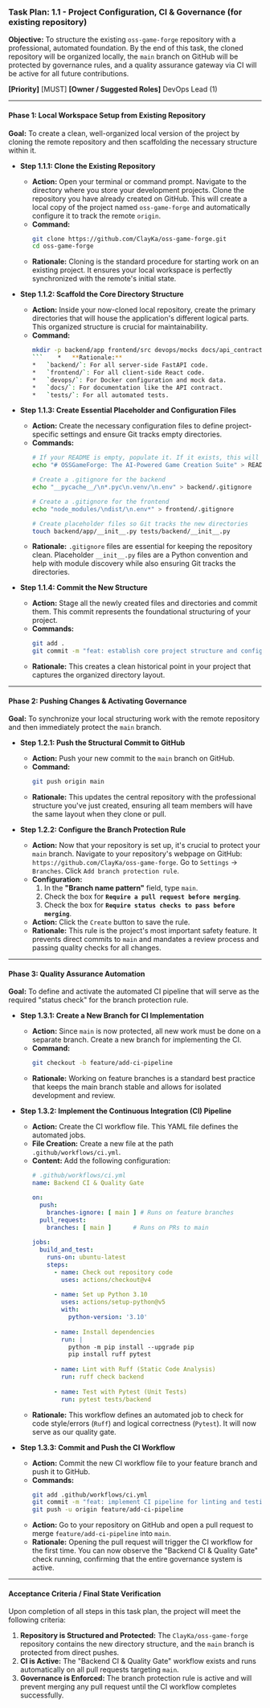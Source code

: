 ### **Task Plan: 1.1 - Project Configuration, CI & Governance (for existing repository)**

**Objective:** To structure the existing `oss-game-forge` repository with a professional, automated foundation. By the end of this task, the cloned repository will be organized locally, the `main` branch on GitHub will be protected by governance rules, and a quality assurance gateway via CI will be active for all future contributions.

**[Priority]** [MUST]
**[Owner / Suggested Roles]** DevOps Lead (1)

---

#### **Phase 1: Local Workspace Setup from Existing Repository**

**Goal:** To create a clean, well-organized local version of the project by cloning the remote repository and then scaffolding the necessary structure within it.

*   **Step 1.1.1: Clone the Existing Repository**
    *   **Action:** Open your terminal or command prompt. Navigate to the directory where you store your development projects. Clone the repository you have already created on GitHub. This will create a local copy of the project named `oss-game-forge` and automatically configure it to track the remote `origin`.
    *   **Command:**
        ```bash
        git clone https://github.com/ClayKa/oss-game-forge.git
        cd oss-game-forge
        ```
    *   **Rationale:** Cloning is the standard procedure for starting work on an existing project. It ensures your local workspace is perfectly synchronized with the remote's initial state.

*   **Step 1.1.2: Scaffold the Core Directory Structure**
    *   **Action:** Inside your now-cloned local repository, create the primary directories that will house the application's different logical parts. This organized structure is crucial for maintainability.
    *   **Command:**
        ```bash
        mkdir -p backend/app frontend/src devops/mocks docs/api_contracts tests/backend
        ```    *   **Rationale:**
        *   `backend/`: For all server-side FastAPI code.
        *   `frontend/`: For all client-side React code.
        *   `devops/`: For Docker configuration and mock data.
        *   `docs/`: For documentation like the API contract.
        *   `tests/`: For all automated tests.

*   **Step 1.1.3: Create Essential Placeholder and Configuration Files**
    *   **Action:** Create the necessary configuration files to define project-specific settings and ensure Git tracks empty directories.
    *   **Commands:**
        ```bash
        # If your README is empty, populate it. If it exists, this will overwrite it.
        echo "# OSSGameForge: The AI-Powered Game Creation Suite" > README.md

        # Create a .gitignore for the backend
        echo "__pycache__/\n*.pyc\n.venv/\n.env" > backend/.gitignore
        
        # Create a .gitignore for the frontend
        echo "node_modules/\ndist/\n.env*" > frontend/.gitignore

        # Create placeholder files so Git tracks the new directories
        touch backend/app/__init__.py tests/backend/__init__.py
        ```
    *   **Rationale:** `.gitignore` files are essential for keeping the repository clean. Placeholder `__init__.py` files are a Python convention and help with module discovery while also ensuring Git tracks the directories.

*   **Step 1.1.4: Commit the New Structure**
    *   **Action:** Stage all the newly created files and directories and commit them. This commit represents the foundational structuring of your project.
    *   **Commands:**
        ```bash
        git add .
        git commit -m "feat: establish core project structure and configuration"
        ```
    *   **Rationale:** This creates a clean historical point in your project that captures the organized directory layout.

---

#### **Phase 2: Pushing Changes & Activating Governance**

**Goal:** To synchronize your local structuring work with the remote repository and then immediately protect the `main` branch.

*   **Step 1.2.1: Push the Structural Commit to GitHub**
    *   **Action:** Push your new commit to the `main` branch on GitHub.
    *   **Command:**
        ```bash
        git push origin main
        ```
    *   **Rationale:** This updates the central repository with the professional structure you've just created, ensuring all team members will have the same layout when they clone or pull.

*   **Step 1.2.2: Configure the Branch Protection Rule**
    *   **Action:** Now that your repository is set up, it's crucial to protect your `main` branch. Navigate to your repository's webpage on GitHub: `https://github.com/ClayKa/oss-game-forge`. Go to `Settings` -> `Branches`. Click `Add branch protection rule`.
    *   **Configuration:**
        1.  In the **"Branch name pattern"** field, type `main`.
        2.  Check the box for **`Require a pull request before merging`**.
        3.  Check the box for **`Require status checks to pass before merging`**.
    *   **Action:** Click the `Create` button to save the rule.
    *   **Rationale:** This rule is the project's most important safety feature. It prevents direct commits to `main` and mandates a review process and passing quality checks for all changes.

---

#### **Phase 3: Quality Assurance Automation**

**Goal:** To define and activate the automated CI pipeline that will serve as the required "status check" for the branch protection rule.

*   **Step 1.3.1: Create a New Branch for CI Implementation**
    *   **Action:** Since `main` is now protected, all new work must be done on a separate branch. Create a new branch for implementing the CI.
    *   **Command:**
        ```bash
        git checkout -b feature/add-ci-pipeline
        ```
    *   **Rationale:** Working on feature branches is a standard best practice that keeps the main branch stable and allows for isolated development and review.

*   **Step 1.3.2: Implement the Continuous Integration (CI) Pipeline**
    *   **Action:** Create the CI workflow file. This YAML file defines the automated jobs.
    *   **File Creation:** Create a new file at the path `.github/workflows/ci.yml`.
    *   **Content:** Add the following configuration:
        ```yaml
        # .github/workflows/ci.yml
        name: Backend CI & Quality Gate
        
        on:
          push:
            branches-ignore: [ main ] # Runs on feature branches
          pull_request:
            branches: [ main ]      # Runs on PRs to main
            
        jobs:
          build_and_test:
            runs-on: ubuntu-latest
            steps:
              - name: Check out repository code
                uses: actions/checkout@v4
              
              - name: Set up Python 3.10
                uses: actions/setup-python@v5
                with:
                  python-version: '3.10'
                  
              - name: Install dependencies
                run: |
                  python -m pip install --upgrade pip
                  pip install ruff pytest
                  
              - name: Lint with Ruff (Static Code Analysis)
                run: ruff check backend
                
              - name: Test with Pytest (Unit Tests)
                run: pytest tests/backend
        ```
    *   **Rationale:** This workflow defines an automated job to check for code style/errors (`Ruff`) and logical correctness (`Pytest`). It will now serve as our quality gate.

*   **Step 1.3.3: Commit and Push the CI Workflow**
    *   **Action:** Commit the new CI workflow file to your feature branch and push it to GitHub.
    *   **Commands:**
        ```bash
        git add .github/workflows/ci.yml
        git commit -m "feat: implement CI pipeline for linting and testing"
        git push -u origin feature/add-ci-pipeline
        ```
    *   **Action:** Go to your repository on GitHub and open a pull request to merge `feature/add-ci-pipeline` into `main`.
    *   **Rationale:** Opening the pull request will trigger the CI workflow for the first time. You can now observe the "Backend CI & Quality Gate" check running, confirming that the entire governance system is active.

---

#### **Acceptance Criteria / Final State Verification**

Upon completion of all steps in this task plan, the project will meet the following criteria:

1.  **Repository is Structured and Protected:** The `ClayKa/oss-game-forge` repository contains the new directory structure, and the `main` branch is protected from direct pushes.
2.  **CI is Active:** The "Backend CI & Quality Gate" workflow exists and runs automatically on all pull requests targeting `main`.
3.  **Governance is Enforced:** The branch protection rule is active and will prevent merging any pull request until the CI workflow completes successfully.